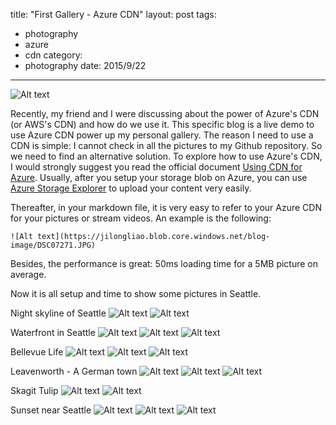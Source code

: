title: "First Gallery - Azure CDN"
layout: post
tags:
  - photography
  - azure
  - cdn
category:
  - photography
date: 2015/9/22
---
![Alt text][19]

Recently, my friend and I were discussing about the power of Azure's CDN (or AWS's CDN) and how do we use it. This specific blog is a live demo to use Azure CDN power up my personal gallery. The reason I need to use a CDN is simple: I cannot check in all the pictures to my Github repository. So we need to find an alternative solution. To explore how to use Azure's CDN, I would strongly suggest you read the official document [Using CDN for Azure][1]. Usually, after you setup your storage blob on Azure, you can use [Azure Storage Explorer][2] to upload your content very easily.

Thereafter, in your markdown file, it is very easy to refer to your Azure CDN for your pictures or stream videos. An example is the following:

```{markdown}
![Alt text](https://jilongliao.blob.core.windows.net/blog-image/DSC07271.JPG)
```

Besides, the performance is great: 50ms loading time for a 5MB picture on average.

<!-- more -->

Now it is all setup and time to show some pictures in Seattle.

Night skyline of Seattle
![Alt text][3]
![Alt text][10]

Waterfront in Seattle
![Alt text][4]
![Alt text][5]
![Alt text][6]

Bellevue Life
![Alt text][7]
![Alt text][8]
![Alt text][9]

Leavenworth - A German town
![Alt text][11]
![Alt text][12]
![Alt text][13]

Skagit Tulip
![Alt text][14]
![Alt text][15]

Sunset near Seattle
![Alt text][16]
![Alt text][17]
![Alt text][18]

[1]: https://azure.microsoft.com/en-us/documentation/articles/cdn-how-to-use-cdn/
[2]: https://azurestorageexplorer.codeplex.com/
[3]: https://jilongliao.blob.core.windows.net/blog-image/DSC07271.JPG
[4]: https://jilongliao.blob.core.windows.net/blog-image/DSC05568.JPG
[5]: https://jilongliao.blob.core.windows.net/blog-image/DSC05573.JPG
[6]: https://jilongliao.blob.core.windows.net/blog-image/DSC05574.JPG
[7]: https://jilongliao.blob.core.windows.net/blog-image/DSC05636.JPG
[8]: https://jilongliao.blob.core.windows.net/blog-image/DSC07830.JPG
[9]: https://jilongliao.blob.core.windows.net/blog-image/DSC07859.JPG
[10]: https://jilongliao.blob.core.windows.net/blog-image/DSC07285.JPG
[11]: https://jilongliao.blob.core.windows.net/blog-image/DSC03953.JPG
[12]: https://jilongliao.blob.core.windows.net/blog-image/DSC03959-1.JPG
[13]: https://jilongliao.blob.core.windows.net/blog-image/DSC03993-1.JPG
[14]: https://jilongliao.blob.core.windows.net/blog-image/DSC05709.JPG
[15]: https://jilongliao.blob.core.windows.net/blog-image/DSC05689.JPG
[16]: https://jilongliao.blob.core.windows.net/blog-image/DSC07242.JPG
[17]: https://jilongliao.blob.core.windows.net/blog-image/DSC07594.JPG
[18]: https://jilongliao.blob.core.windows.net/blog-image/DSC07679.JPG
[19]: https://jilongliao.blob.core.windows.net/blog-image/DSC07801.JPG
